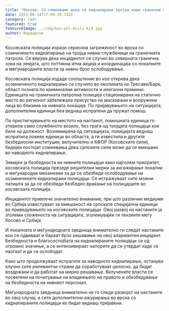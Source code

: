 ```yaml
---
title: "Косово: Се сомневаме дека се киднапирани тројца наши гранични полицајци"
date: 2023-06-14T17:09:24.742Z
category: свет
featured: true
featuredImage: ../img/kos-pol-misli-kid.jpg
author: Вардарски
---
```

Косовската полиција изрази сериозна загриженост во врска со сомниченото киднапирање на тројца нивни службеници на граничната патрола. Се верува дека инцидентот се случил во северната гранична зона на земјата, што поттикна итна акција и координација со локалните и меѓународните власти за нивно брзо ослободување.

Косовската полиција издаде соопштение во кое открива дека осомниченото киднапирање се случило во околината на Тресаве/Баре, област позната по криминални активности и илегални премини. Единицата на граничната патролна полиција стационирана на статично место во регионот забележала присуство на маскирани и вооружени лица во близина на нивната локација. По пријавувањето на ситуацијата, дополнителни единици беа веднаш испратени да пружат помош.

По пристигнувањето на местото на настанот, помошната единица го открила само службеното возило, без трага од тројцата полицајци кои биле на должност. Вознемирена од ситуацијата, полицијата веднаш испратила повеќе единици во областа, а ги известила и другите безбедносни институции, вклучително и КФОР (Косовските сили), бидејќи постојат сомневања дека српските сили може да се вмешани во наводното киднапирање.

Земајќи ја безбедноста на нивните полицајци како најголем приоритет, косовската полиција презеде решителни мерки за ангажирање локални и меѓународни механизми за да се обезбеди ослободување на осомничените киднапирани полицајци. Се истражуваат сите можни патишта за да се обезбеди безбедно враќање на полицајците во косовската полиција.

Инцидентот привлече значително внимание, при што различни медиуми во Србија известуваат за вмешаност на српските специјални единици во приведувањето на косовските полицајци. Овој развој на настаните ја зголеми сложеноста на ситуацијата, зголемувајќи ги тензиите меѓу Косово и Србија.

И локалната и меѓународната заедница внимателно ги следат настаните кои се одвиваат и бараат брзо решавање на овој алармантен инцидент. Безбедноста и благосостојбата на киднапираните полицајци се од огромно значење, а се интензивираат напорите да се утврдат каде се наоѓаат и да се ослободат.

Како што продолжуваат истрагите за наводното киднапирање, останува клучно сите релевантни страни да соработуваат целосно, да бидат воздржани и да работат на мирно решавање. Вклучените власти се посветени на почитување на владеењето на правото и обезбедување на безбедноста на нивниот персонал.

Меѓународната заедница внимателно ќе го следи развојот на настаните во овој случај, а сите дополнителни ажурирања во врска со киднапираните полицајци ќе бидат веднаш пријавени.